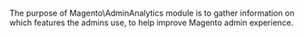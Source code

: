 The purpose of Magento\AdminAnalytics module is to gather information on which features the admins use, to help improve Magento admin experience.
